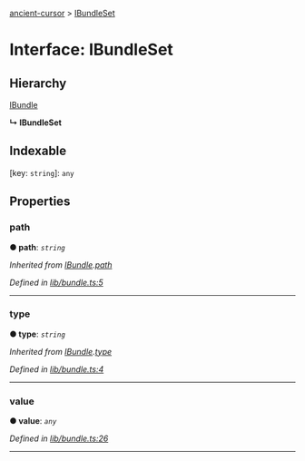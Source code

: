 [ancient-cursor](../README.md) > [IBundleSet](../interfaces/ibundleset.md)



# Interface: IBundleSet

## Hierarchy


 [IBundle](ibundle.md)

**↳ IBundleSet**







## Indexable

\[key: `string`\]:&nbsp;`any`

## Properties
<a id="path"></a>

###  path

**●  path**:  *`string`* 

*Inherited from [IBundle](ibundle.md).[path](ibundle.md#path)*

*Defined in [lib/bundle.ts:5](https://github.com/AncientSouls/Cursor/blob/2cea2ca/src/lib/bundle.ts#L5)*





___

<a id="type"></a>

###  type

**●  type**:  *`string`* 

*Inherited from [IBundle](ibundle.md).[type](ibundle.md#type)*

*Defined in [lib/bundle.ts:4](https://github.com/AncientSouls/Cursor/blob/2cea2ca/src/lib/bundle.ts#L4)*





___

<a id="value"></a>

###  value

**●  value**:  *`any`* 

*Defined in [lib/bundle.ts:26](https://github.com/AncientSouls/Cursor/blob/2cea2ca/src/lib/bundle.ts#L26)*





___


